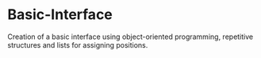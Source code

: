 # Basic-Interface
Creation of a basic interface using object-oriented programming, repetitive structures and lists for assigning positions.
